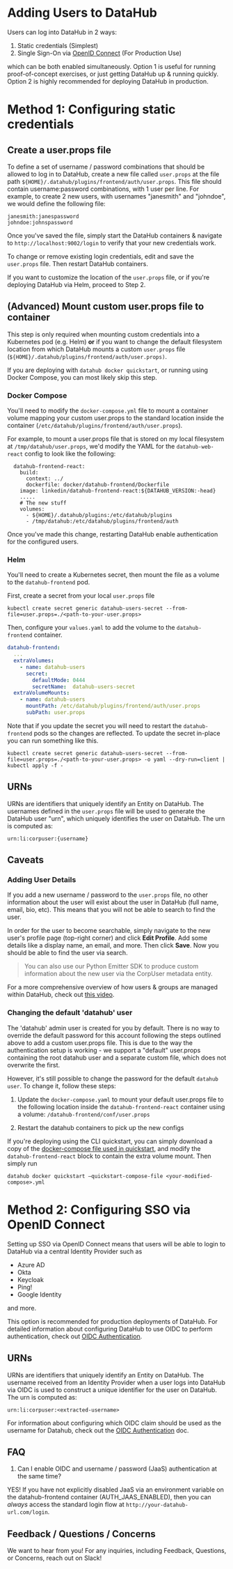 # Adding Users to DataHub

Users can log into DataHub in 2 ways:

1. Static credentials (Simplest)
2. Single Sign-On via [OpenID Connect](https://www.google.com/search?q=openid+connect&oq=openid+connect&aqs=chrome.0.0i131i433i512j0i512l4j69i60l2j69i61.1468j0j7&sourceid=chrome&ie=UTF-8) (For Production Use)

which can be both enabled simultaneously. Option 1 is useful for running proof-of-concept exercises, or just getting DataHub up & running quickly. Option 2 is highly recommended for deploying DataHub in production.


# Method 1: Configuring static credentials

## Create a user.props file

To define a set of username / password combinations that should be allowed to log in to DataHub, create a new file called `user.props` at the file path `${HOME}/.datahub/plugins/frontend/auth/user.props`. 
This file should contain username:password combinations, with 1 user per line. For example, to create 2 new users,
with usernames "janesmith" and "johndoe", we would define the following file:

```
janesmith:janespassword
johndoe:johnspassword
```

Once you've saved the file, simply start the DataHub containers & navigate to `http://localhost:9002/login`
to verify that your new credentials work.

To change or remove existing login credentials, edit and save the `user.props` file. Then restart DataHub containers. 

If you want to customize the location of the `user.props` file, or if you're deploying DataHub via Helm, proceed to Step 2.

## (Advanced) Mount custom user.props file to container

This step is only required when mounting custom credentials into a Kubernetes pod (e.g. Helm) **or** if you want to change
the default filesystem location from which DataHub mounts a custom `user.props` file (`${HOME}/.datahub/plugins/frontend/auth/user.props)`. 

If you are deploying with `datahub docker quickstart`, or running using Docker Compose, you can most likely skip this step.

### Docker Compose

You'll need to modify the `docker-compose.yml` file to mount a container volume mapping your custom user.props to the standard location inside the container 
(`/etc/datahub/plugins/frontend/auth/user.props`).

For example, to mount a user.props file that is stored on my local filesystem at `/tmp/datahub/user.props`, we'd modify the YAML for the 
`datahub-web-react` config to look like the following:

```aidl
  datahub-frontend-react:
    build:
      context: ../
      dockerfile: docker/datahub-frontend/Dockerfile
    image: linkedin/datahub-frontend-react:${DATAHUB_VERSION:-head}
    .....
    # The new stuff
    volumes:
      - ${HOME}/.datahub/plugins:/etc/datahub/plugins
      - /tmp/datahub:/etc/datahub/plugins/frontend/auth
```

Once you've made this change, restarting DataHub enable authentication for the configured users.

### Helm

You'll need to create a Kubernetes secret, then mount the file as a volume to the `datahub-frontend` pod. 

First, create a secret from your local `user.props` file

```shell
kubectl create secret generic datahub-users-secret --from-file=user.props=./<path-to-your-user.props>
```

Then, configure your `values.yaml` to add the volume to the `datahub-frontend` container.

```YAML
datahub-frontend:
  ...
  extraVolumes:
    - name: datahub-users
      secret:
        defaultMode: 0444
        secretName:  datahub-users-secret
  extraVolumeMounts:
    - name: datahub-users
      mountPath: /etc/datahub/plugins/frontend/auth/user.props
      subPath: user.props
```

Note that if you update the secret you will need to restart the `datahub-frontend` pods so the changes are reflected. To update the secret in-place you can run something like this.

```shell
kubectl create secret generic datahub-users-secret --from-file=user.props=./<path-to-your-user.props> -o yaml --dry-run=client | kubectl apply -f -
```

## URNs

URNs are identifiers that uniquely identify an Entity on DataHub. The usernames defined in the `user.props` file will be used to generate the DataHub user "urn", which uniquely identifies
the user on DataHub. The urn is computed as:

```
urn:li:corpuser:{username}
```

## Caveats

### Adding User Details

If you add a new username / password to the `user.props` file, no other information about the user will exist
about the user in DataHub (full name, email, bio, etc). This means that you will not be able to search to find the user.

In order for the user to become searchable, simply navigate to the new user's profile page (top-right corner) and click
**Edit Profile**. Add some details like a display name, an email, and more. Then click **Save**. Now you should be able
to find the user via search.

> You can also use our Python Emitter SDK to produce custom information about the new user via the CorpUser metadata entity.

For a more comprehensive overview of how users & groups are managed within DataHub, check out [this video](https://www.youtube.com/watch?v=8Osw6p9vDYY).

### Changing the default 'datahub' user

The 'datahub' admin user is created for you by default. There is no way to override the default password for this account following
the steps outlined above to add a custom user.props file. This is due to the way the authentication setup is working - we support a "default" user.props
containing the root datahub user and a separate custom file, which does not overwrite the first. 

However, it's still possible to change the password for the default `datahub user`. To change it, follow these steps:

1. Update the `docker-compose.yaml` to mount your default user.props file to the following location inside the `datahub-frontend-react` container using a volume:
`/datahub-frontend/conf/user.props`
   
2. Restart the datahub containers to pick up the new configs 
   
If you're deploying using the CLI quickstart, you can simply download a copy of the [docker-compose file used in quickstart](https://github.com/datahub-project/datahub/blob/master/docker/quickstart/docker-compose.quickstart.yml),
and modify the `datahub-frontend-react` block to contain the extra volume mount. Then simply run

```
datahub docker quickstart —quickstart-compose-file <your-modified-compose>.yml
```


# Method 2: Configuring SSO via OpenID Connect

Setting up SSO via OpenID Connect means that users will be able to login to DataHub via a central Identity Provider such as

- Azure AD
- Okta 
- Keycloak
- Ping!
- Google Identity

and more. 

This option is recommended for production deployments of DataHub. For detailed information about configuring DataHub to use OIDC to
perform authentication, check out [OIDC Authentication](./sso/configure-oidc-react.md). 

## URNs

URNs are identifiers that uniquely identify an Entity on DataHub. The username received from an Identity Provider 
when a user logs into DataHub via OIDC is used to construct a unique identifier for the user on DataHub. The urn is computed as:

```
urn:li:corpuser:<extracted-username>
```

For information about configuring which OIDC claim should be used as the username for Datahub, check out the [OIDC Authentication](./sso/configure-oidc-react.md) doc.


## FAQ

1. Can I enable OIDC and username / password (JaaS) authentication at the same time? 

YES! If you have not explicitly disabled JaaS via an environment variable on the datahub-frontend container (AUTH_JAAS_ENABLED),
then you can _always_ access the standard login flow at `http://your-datahub-url.com/login`. 

## Feedback / Questions / Concerns

We want to hear from you! For any inquiries, including Feedback, Questions, or Concerns, reach out on Slack!